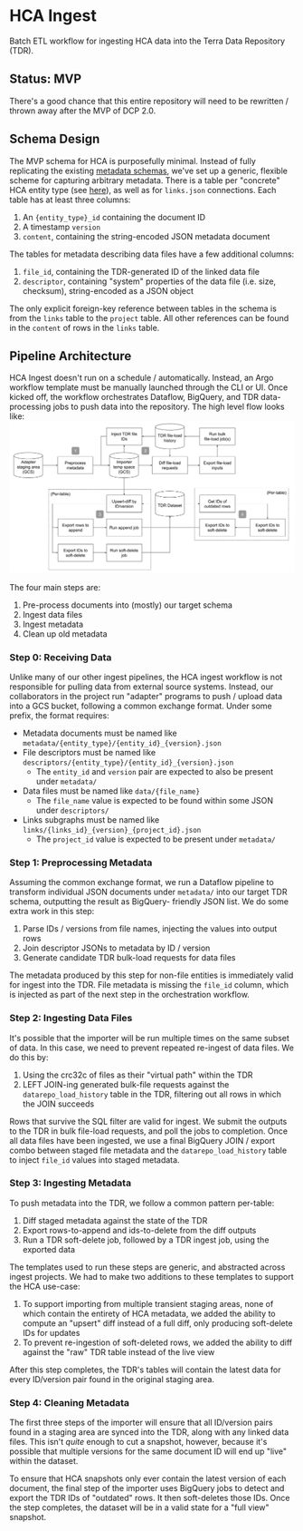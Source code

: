 # HCA Ingest
Batch ETL workflow for ingesting HCA data into the Terra Data Repository (TDR).

## Status: MVP
There's a good chance that this entire repository will need to be rewritten / thrown
away after the MVP of DCP 2.0.

## Schema Design
The MVP schema for HCA is purposefully minimal. Instead of fully replicating the
existing [metadata schemas](https://github.com/humancellatlas/metadata-schema), we've
set up a generic, flexible scheme for capturing arbitrary metadata. There is a table
per "concrete" HCA entity type (see [here](https://github.com/HumanCellAtlas/metadata-schema/tree/master/json_schema/type)),
as well as for `links.json` connections. Each table has at least three columns:
1. An `{entity_type}_id` containing the document ID
2. A timestamp `version`
3. `content`, containing the string-encoded JSON metadata document

The tables for metadata describing data files have a few additional columns:
1. `file_id`, containing the TDR-generated ID of the linked data file
2. `descriptor`, containing "system" properties of the data file (i.e. size, checksum),
   string-encoded as a JSON object

The only explicit foreign-key reference between tables in the schema is from the `links`
table to the `project` table. All other references can be found in the `content` of rows
in the `links` table.

## Pipeline Architecture
HCA Ingest doesn't run on a schedule / automatically. Instead, an Argo workflow template
must be manually launched through the CLI or UI. Once kicked off, the workflow orchestrates
Dataflow, BigQuery, and TDR data-processing jobs to push data into the repository. The high
level flow looks like:
![Architecture diagram](./importer-flow.png)

The four main steps are:
1. Pre-process documents into (mostly) our target schema
2. Ingest data files
3. Ingest metadata
4. Clean up old metadata

### Step 0: Receiving Data
Unlike many of our other ingest pipelines, the HCA ingest workflow is not responsible
for pulling data from external source systems. Instead, our collaborators in the project
run "adapter" programs to push / upload data into a GCS bucket, following a common exchange
format. Under some prefix, the format requires:
* Metadata documents must be named like `metadata/{entity_type}/{entity_id}_{version}.json`
* File descriptors must be named like `descriptors/{entity_type}/{entity_id}_{version}.json`
  * The `entity_id` and `version` pair are expected to also be present under `metadata/`
* Data files must be named like `data/{file_name}`
  * The `file_name` value is expected to be found within some JSON under `descriptors/`
* Links subgraphs must be named like `links/{links_id}_{version}_{project_id}.json`
  * The `project_id` value is expected to be present under `metadata/`

### Step 1: Preprocessing Metadata
Assuming the common exchange format, we run a Dataflow pipeline to transform individual JSON
documents under `metadata/` into our target TDR schema, outputting the result as BigQuery-
friendly JSON list. We do some extra work in this step:
1. Parse IDs / versions from file names, injecting the values into output rows
2. Join descriptor JSONs to metadata by ID / version
3. Generate candidate TDR bulk-load requests for data files

The metadata produced by this step for non-file entities is immediately valid for ingest
into the TDR. File metadata is missing the `file_id` column, which is injected as part of the
next step in the orchestration workflow.

### Step 2: Ingesting Data Files
It's possible that the importer will be run multiple times on the same subset of data. In this
case, we need to prevent repeated re-ingest of data files. We do this by:
1. Using the crc32c of files as their "virtual path" within the TDR
2. LEFT JOIN-ing generated bulk-file requests against the `datarepo_load_history` table in the TDR,
   filtering out all rows in which the JOIN succeeds

Rows that survive the SQL filter are valid for ingest. We submit the outputs to the TDR in bulk
file-load requests, and poll the jobs to completion. Once all data files have been ingested, we use
a final BigQuery JOIN / export combo between staged file metadata and the `datarepo_load_history`
table to inject `file_id` values into staged metadata.

### Step 3: Ingesting Metadata
To push metadata into the TDR, we follow a common pattern per-table:
1. Diff staged metadata against the state of the TDR
2. Export rows-to-append and ids-to-delete from the diff outputs
3. Run a TDR soft-delete job, followed by a TDR ingest job, using the exported data

The templates used to run these steps are generic, and abstracted across ingest projects.
We had to make two additions to these templates to support the HCA use-case:
1. To support importing from multiple transient staging areas, none of which contain the entirety
   of HCA metadata, we added the ability to compute an "upsert" diff instead of a full diff, only
   producing soft-delete IDs for updates
2. To prevent re-ingestion of soft-deleted rows, we added the ability to diff against the "raw"
   TDR table instead of the live view

After this step completes, the TDR's tables will contain the latest data for every ID/version pair
found in the original staging area.

### Step 4: Cleaning Metadata
The first three steps of the importer will ensure that all ID/version pairs found in a staging area
are synced into the TDR, along with any linked data files. This isn't _quite_ enough to cut a snapshot,
however, because it's possible that multiple versions for the same document ID will end up "live"
within the dataset.

To ensure that HCA snapshots only ever contain the latest version of each document, the final step
of the importer uses BigQuery jobs to detect and export the TDR IDs of "outdated" rows. It then
soft-deletes those IDs. Once the step completes, the dataset will be in a valid state for a "full view"
snapshot.
    